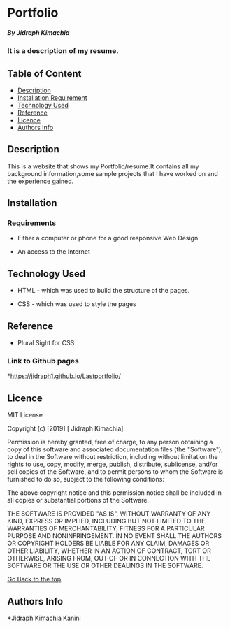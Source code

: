 # Portfolio
 
 ##### By Jidraph Kimachia
 ### It is a description of my resume.
 
 ## Table of Content
 
 + [Description](#description)
 + [Installation Requirement](#Installation)
 + [Technology Used](#technology-used)
 + [Reference](#reference)
 + [Licence](#licence)
 + [Authors Info](#author-Info)
 
 
 ## Description
 <p>This is  a website that shows my Portfolio/resume.It contains all my background information,some sample projects that I have worked on and the experience gained.</p>
 
 ## Installation
 
 ### Requirements
 
 * Either a computer or phone for a good responsive Web Design
 
 * An access to the Internet
 
 
 ## Technology Used
 * HTML - which was used to build the structure of the pages.
 
 * CSS - which was used to style the pages
 
 ## Reference
 * Plural Sight for CSS
 
 ### Link to Github pages
 
 *https://jidraph1.github.io/Lastportfolio/
 
 
 ## Licence
 
 MIT License
 
 Copyright (c) [2019] [ Jidraph Kimachia]
 
 Permission is hereby granted, free of charge, to any person obtaining a copy
 of this software and associated documentation files (the "Software"), to deal
 in the Software without restriction, including without limitation the rights
 to use, copy, modify, merge, publish, distribute, sublicense, and/or sell
 copies of the Software, and to permit persons to whom the Software is
 furnished to do so, subject to the following conditions:
 
 The above copyright notice and this permission notice shall be included in all
 copies or substantial portions of the Software.
 
 THE SOFTWARE IS PROVIDED "AS IS", WITHOUT WARRANTY OF ANY KIND, EXPRESS OR
 IMPLIED, INCLUDING BUT NOT LIMITED TO THE WARRANTIES OF MERCHANTABILITY,
 FITNESS FOR A PARTICULAR PURPOSE AND NONINFRINGEMENT. IN NO EVENT SHALL THE
 AUTHORS OR COPYRIGHT HOLDERS BE LIABLE FOR ANY CLAIM, DAMAGES OR OTHER
 LIABILITY, WHETHER IN AN ACTION OF CONTRACT, TORT OR OTHERWISE, ARISING FROM,
 OUT OF OR IN CONNECTION WITH THE SOFTWARE OR THE USE OR OTHER DEALINGS IN THE
 SOFTWARE.
 
 [Go Back to the top](#portfolio)
 
 ## Authors Info

 *Jidraph Kimachia Kanini